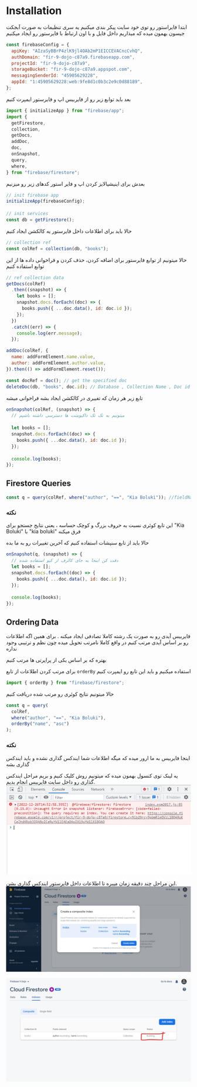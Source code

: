 # Installation

ابتدا فایراستور رو توی خود سایت پیکر بندی میکنیم
یه سری تنظیمات به صورت آبجکت جیسون بهمون میده که میذاریم داخل فایل و با اون ارتباط با فایرستور رو ایجاد میکنیم

```js
const firebaseConfig = {
  apiKey: "AIzaSyBBrP4zlK9jl4OAb2mP1EICCEVACncCvhQ",
  authDomain: "fir-9-dojo-c87a9.firebaseapp.com",
  projectId: "fir-9-dojo-c87a9",
  storageBucket: "fir-9-dojo-c87a9.appspot.com",
  messagingSenderId: "45905629228",
  appId: "1:45905629228:web:9fe8d1c0b3c2e9c0d88189",
};
```

بعد باید توابع زیر رو از فایربیس اپ و فایرستور ایمپرت کنیم

```js
import { initializeApp } from "firebase/app";
import {
  getFirestore,
  collection,
  getDocs,
  addDoc,
  doc,
  onSnapshot,
  query,
  where,
} from "firebase/firestore";
```

بعدش برای اینیشیالایز کردن اپ و فایر استور کدهای زیر رو میزنیم

```js
// init firebase app
initializeApp(firebaseConfig);

// init services
const db = getFirestore();
```

حالا باید برای اطلاعات داخل فایرستور یه کالکشن ایجاد کنیم

```js
// collection ref
const colRef = collection(db, "books");
```

حالا میتونیم از توابع فایرستور برای اضافه کردن، حذف کردن و فراخوانی داده ها از این توابع استفاده کنیم

```js
// ref collection data
getDocs(colRef)
  .then((snapshot) => {
    let books = [];
    snapshot.docs.forEach((doc) => {
      books.push({ ...doc.data(), id: doc.id });
    });
  })
  .catch((err) => {
    console.log(err.message);
  });
```

```js
addDoc(colRef, {
  name: addFormElement.name.value,
  author: addFormElement.author.value,
}).then(() => addFormElement.reset());
```

```js
const docRef = doc(); // get the specified doc
deleteDoc(db, "books", doc.id); // Database , Collection Name , Doc id
```

تابع زیر هر زمان که تغییری در کالکشن ایجاد بشه فراخوانی میشه

```js
onSnapshot(colRef, (snapshot) => {
  // میتونیم به تک تک داکیومنت ها دسترسی داشته باشیم

  let books = [];
  snapshot.docs.forEach((doc) => {
    books.push({ ...doc.data(), id: doc.id });
  });

  console.log(books);
});
```

## Firestore Queries

```js
const q = query(colRef, where("author", "==", "Kia Boluki")); //fieldName comparision value
```

### نکته

این تابع کوئری نسبت به حروف بزرگ و کوچک حساسه ، یعنی نتایج جستجو برای
"Kia Boluki"
با
"kia boluki"
فرق میکنه

حالا باید از تابع سنپشات استفاده کنیم که آخرین تغییرات رو به ما بده

```js
onSnapshot(q, (snapshot) => {
  // دقت کن اینجا به جای کالرف از کیو استفاده شده
  let books = [];
  snapshot.docs.forEach((doc) => {
    books.push({ ...doc.data(), id: doc.id });
  });

  console.log(books);
});
```

## Ordering Data

فایربیس آیدی رو به صورت یک رشته کاملا تصادفی ایجاد میکنه .
برای همین اگه اطلاعات رو بر اساس آیدی مرتب کنیم در واقع کاملا نامرتب تحویل میده چون نظم و ترتیبی وجود نداره

بهتره که بر اساس یکی از پراپرتی ها مرتب کنیم

برای مرتب کردن اطلاعات از تابع `orderBy` استفاده میکنیم
و باید این تابع رو ایمپرت کنیم

```js
import { orderBy } from "firebase/firestore";
```

حالا میتونیم نتایج کوئری رو مرتب شده دریافت کنیم

```js
const q = query(
  colRef,
  where("author", "==", "Kia Boluki"),
  orderBy("name", "asc")
);
```

### نکته

اینجا فایربیس به ما ارور میده که میگه اطلاعات شما ایندکس گذاری نشده و باید ایندکس گذاری بشه

یه لینک توی کنسول بهمون میده که میتونیم روش کلیک کنیم و بریم مراحل ایندکس گذاری رو داخل سایت فایربیس انجام بدیم.
<img src="./documents/images/Screenshot 2022-12-26 185333.jpg">

این مراحل چند دقیقه زمان میبره تا اطلاعات داخل فایرستور ایندکس گذاری بشن.
<img src="./documents/images/Screenshot 2022-12-26 185853.jpg">

<img src="./documents/images/Screenshot 2022-12-26 190043.jpg">

